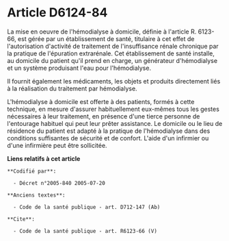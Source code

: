 # Article D6124-84

La mise en oeuvre de l'hémodialyse à domicile, définie à l'article R. 6123-66, est gérée par un établissement de santé,
titulaire à cet effet de l'autorisation d'activité de traitement de l'insuffisance rénale chronique par la pratique de
l'épuration extrarénale. Cet établissement de santé installe, au domicile du patient qu'il prend en charge, un générateur
d'hémodialyse et un système produisant l'eau pour l'hémodialyse.

Il fournit également les médicaments, les objets et produits directement liés à la réalisation du traitement par hémodialyse.

L'hémodialyse à domicile est offerte à des patients, formés à cette technique, en mesure d'assurer habituellement eux-mêmes
tous les gestes nécessaires à leur traitement, en présence d'une tierce personne de l'entourage habituel qui peut leur prêter
assistance. Le domicile ou le lieu de résidence du patient est adapté à la pratique de l'hémodialyse dans des conditions
suffisantes de sécurité et de confort. L'aide d'un infirmier ou d'une infirmière peut être sollicitée.

**Liens relatifs à cet article**

	**Codifié par**:

	  - Décret n°2005-840 2005-07-20

	**Anciens textes**:

	  - Code de la santé publique - art. D712-147 (Ab)

	**Cite**:

	  - Code de la santé publique - art. R6123-66 (V)
